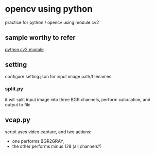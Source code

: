# opencv using python

practice for python / opencv
using module cv2

## sample worthy to refer

[python cv2 module](https://www.programcreek.com/python/index/2663/cv2)


## setting

configure setting.json for input image path/filenames

### split.py

it will split input image into three BGR channels, perform calculation, and
output to file

## vcap.py

script uses video capture, and two actions:
  * one performs BGR2GRAY,
  * the other performs minus 128 (all channels?)
